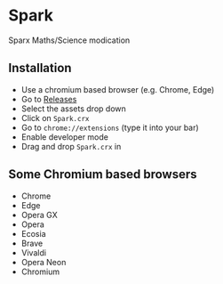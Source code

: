 # Spark
Sparx Maths/Science modication

## Installation
- Use a chromium based browser (e.g. Chrome, Edge)
- Go to [Releases](https://github.com/BenMcAvoy/Spark/releases)
- Select the assets drop down
- Click on `Spark.crx`
- Go to `chrome://extensions` (type it into your bar)
- Enable developer mode
- Drag and drop `Spark.crx` in

## Some Chromium based browsers
* Chrome
* Edge
* Opera GX
* Opera
* Ecosia
* Brave
* Vivaldi
* Opera Neon
* Chromium
